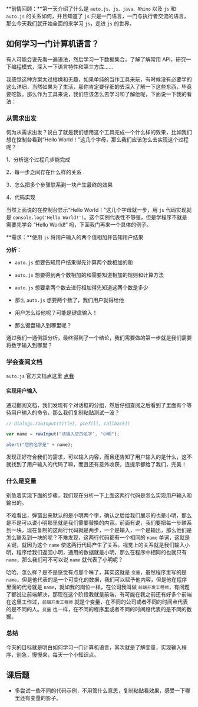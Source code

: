 **前情回顾：**第一天介绍了什么是 `auto.js、js、java、Rhino` 以及 `js` 和 `auto.js` 的关系如何，并且知道了 `js` 只是一门语言，一门与执行者交流的语言，那么今天我们就开始全面的来学习 `js`，走进 `js` 的世界。

## 如何学习一门计算机语言？

有人可能会说先看一遍语法，然后学习一下数据集合，了解了解常用 API，研究一下编程模式，深入一下语言特性和第三方库......

我感觉这种方案太过枯燥和无趣，如果单纯的当作工具来玩，有时候没有必要学的这么详细，当然如果为了生活，那你肯定要仔细的去深入了解一下这些东西，毕竟要吃饭。那么作为工具来说，我们应该怎么去学习和了解他呢，下面说一下我的看法：

### 从需求出发

何为从需求出发？说白了就是我们想用这个工具完成一个什么样的效果，比如我们想在控制台看到“Hello World！”这几个字母，那么我们应该怎么去实现这个过程呢？

1、分析这个过程几步能完成

2、每一步之间存在什么样的关系

3、怎么把多个步骤联系到一块产生最终的效果

4、代码实现

当然上面说的在控制台显示“Hello World！”这几个字母就一步，用 `js` 代码实现就是 `console.log('Hello World!')`。这个实例代表性不够强，但是学程序不就是需要先学会 “Hello World!” 吗，下面我门再来一个具体的例子。

**需求：**使用 `js` 将用户输入的两个值相加并告知用户结果

**分析：**

- `auto.js` 想要告知用户结果得先计算两个数相加的和

- `auto.js` 想要得到两个数相加的和需要知道相加的规则和计算方法
- `auto.js` 想要拿两个数去进行相加得先知道这两个数是多少
- 那么 `auto.js`  想要两个数了，我们用户就得给他
- 用户怎么给他呢？可能是键盘输入！
- 那么键盘输入到哪里呢？

通过我们一通倒叙分析，最终得到了一个结论，我们需要做的第一步就是我们需要将数字输入到哪里？

### 学会查阅文档

`auto.js` 官方文档点这里 [点我]([https://hyb1996.github.io/AutoJs-Docs/#/?id=%e7%bb%bc%e8%bf%b0](https://hyb1996.github.io/AutoJs-Docs/#/?id=综述))

#### 实现用户输入

通过翻阅文档，我们发现有个对话框的分组，然后仔细查阅之后看到了里面有个等待用户输入的命令，那么我们复制粘贴测试一波？

```js
// dialogs.rawInput(title[, prefill, callback])

var name = rawInput("请输入您的名字", "小明");

alert("您的名字是" + name);

```

发现正好符合我们的需求，可以输入内容，而且还告知了用户输入的是什么，这不就找到了用户输入的代码了嘛，而且还有意外收获，连提示都给了我们，完美！

### 什么是变量

别急着实现下面的步骤，我们现在分析一下上面这两行代码是怎么实现用户输入和输出的。

不难看出，弹窗出来默认的是小明两个字，确认之后给我们展示的也是小明，那么是不是可以说小明那里就是我们需要替换的内容。前面有说，我们要把每一步联系到一块，现在复制的这两行代码就是两步，一个是输入，一个是输出，那么他们是怎么联系到一块的呢？不难发现，这两行代码都有一个相同的 `name` 单词，这就是关键，就因为这个 `name` 使这两行代码产生了关系。视觉上的关系就是我们输入小明，程序给我们返回小明，通用的数据就是小明，那么在程序中相同的也就只有 `name`，那么我们可不可以说 `name` 就代表了小明呢？

哈哈，怎么样？是不是感觉有点那个味了，其实这就是 `变量`，虽然程序里写的是 `name`，但是他代表的是一个可变化的数据，我们可以赋予他内容，但是他在程序里面的代号就是 `name`，就如我的岗位一样，在公司我叫做 `前端开发工程师`，有问题了都说让前端解决，那现在这个阶段我就是前端，有可能在我之前还有好多个前端在这里工作过，`前端开发工程师` 就是个变量，在不同的公司或者不同的时间点代表的是不同的人。`变量` 也一样，在不同的程序里或者不同的时间段代表的是不同的数据。

### 总结

今天的目标就是明白如何学习一门计算机语言，其次就是了解变量，实现输入程序，别急，慢慢来，每天一个小知识点。

## 课后题

- 多尝试一些不同的代码示例，不用管什么意思，复制粘贴看效果，感受一下哪里还有变量的影子。